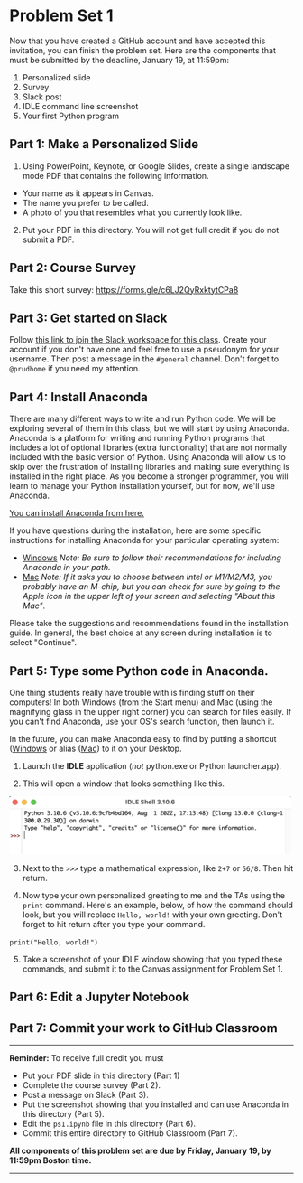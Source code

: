# Problem Set 1

Now that you have created a GitHub account and have accepted this invitation, you can finish the problem set. Here are the components that must be submitted by the deadline, January 19, at 11:59pm:

1. Personalized slide
2. Survey
3. Slack post
4. IDLE command line screenshot
5. Your first Python program

## Part 1: Make a Personalized Slide
1. Using PowerPoint, Keynote, or Google Slides, create a single landscape mode PDF that contains the following information.

* Your name as it appears in Canvas.
* The name you prefer to be called.
* A photo of you that resembles what you currently look like.

2. Put your PDF in this directory. You will not get full credit if you do not submit a PDF.

## Part 2: Course Survey
Take this short survey: https://forms.gle/c6LJ2QyRxktytCPa8

## Part 3: Get started on Slack
Follow [this link to join the Slack workspace for this class](https://join.slack.com/t/csci1090s24/shared_invite/zt-2anzsi28g-kcsiPnm04dhh4q7sAsuGhw). Create your account if you don't have one and feel free to use a pseudonym for your username. Then post a message in the `#general` channel. Don't forget to `@prudhome` if you need my attention.

## Part 4: Install Anaconda
There are many different ways to write and run Python code. We will be exploring several of them in this class, but we will start by using Anaconda.
Anaconda is a platform for writing and running Python programs that includes a lot of optional libraries (extra functionality) that are not normally included with the basic version of Python. Using Anaconda will allow us to skip over the frustration of installing libraries and making sure everything is installed in the right place. As you become a stronger programmer, you will learn to manage your Python installation yourself, but for now, we'll use Anaconda.

[You can install Anaconda from here.](https://www.anaconda.com/download)

If you have questions during the installation, here are some specific instructions for installing Anaconda for your particular operating system:

* [Windows](https://docs.anaconda.com/free/anaconda/install/windows/#installing-on-windows) *Note: Be sure to follow their recommendations for including Anaconda in your path.*
* [Mac](https://docs.anaconda.com/free/anaconda/install/mac-os/#wizard-install) *Note: If it asks you to choose between Intel or M1/M2/M3, you probably have an M-chip, but you can check for sure by going to the Apple icon in the upper left of your screen and selecting "About this Mac"*.

Please take the suggestions and recommendations found in the installation guide. In general, the best choice at any screen during installation is to select "Continue".

## Part 5: Type some Python code in Anaconda.

One thing students really have trouble with is finding stuff on their computers! In both Windows (from the Start menu) and Mac (using the magnifying glass in the upper right corner) you can search for files easily. If you can't find Anaconda, use your OS's search function, then launch it. 

In the future, you can make Anaconda easy to find by putting a shortcut ([Windows](https://support.microsoft.com/en-us/windows/pin-apps-and-folders-to-the-desktop-or-taskbar-f3c749fb-e298-4cf1-adda-7fd635df6bb0#WindowsVersion=Windows_11) or alias ([Mac](https://support.apple.com/guide/mac-help/create-and-remove-aliases-on-mac-mchlp1046/mac)) to it on your Desktop.

1. Launch the **IDLE** application (*not* python.exe or Python launcher.app).

2. This will open a window that looks something like this.

<img src="img/idlepicture.png" width="500">
 
3. Next to the ``>>>`` type a mathematical expression, like ``2+7`` or ``56/8``. Then hit return.

4. Now type your own personalized greeting to me and the TAs using the ``print`` command. Here's an example, below, of how the command should look, but you will replace ``Hello, world!`` with your own greeting. Don't forget to hit return after you type your command.

```print("Hello, world!")```

5. Take a screenshot of your IDLE window showing that you typed these commands, and submit it to the Canvas assignment for Problem Set 1.

## Part 6: Edit a Jupyter Notebook


## Part 7: Commit your work to GitHub Classroom
---

**Reminder:** To receive full credit you must

* Put your PDF slide in this directory (Part 1)
* Complete the course survey (Part 2).
* Post a message on Slack (Part 3).
* Put the screenshot showing that you installed and can use Anaconda in this directory (Part 5).
* Edit the `ps1.ipynb` file in this directory (Part 6).
* Commit this entire directory to GitHub Classroom (Part 7).

**All components of this problem set are due by Friday, January 19, by 11:59pm Boston time.**

---



